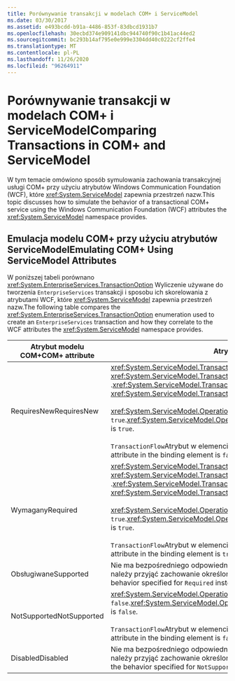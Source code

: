 ```yaml
---
title: Porównywanie transakcji w modelach COM+ i ServiceModel
ms.date: 03/30/2017
ms.assetid: e493bcdd-b91a-4486-853f-83dbcd1931b7
ms.openlocfilehash: 30ecbd374e909141dbc944740f90c1b41ac44ed2
ms.sourcegitcommit: bc293b14af795e0e999e3304dd40c0222cf2ffe4
ms.translationtype: MT
ms.contentlocale: pl-PL
ms.lasthandoff: 11/26/2020
ms.locfileid: "96264911"
---
```

# <a name="comparing-transactions-in-com-and-servicemodel"></a><span data-ttu-id="96d21-102">Porównywanie transakcji w modelach COM+ i ServiceModel</span><span class="sxs-lookup"><span data-stu-id="96d21-102">Comparing Transactions in COM+ and ServiceModel</span></span>

<span data-ttu-id="96d21-103">W tym temacie omówiono sposób symulowania zachowania transakcyjnej usługi COM+ przy użyciu atrybutów Windows Communication Foundation (WCF), które <xref:System.ServiceModel> zapewnia przestrzeń nazw.</span><span class="sxs-lookup"><span data-stu-id="96d21-103">This topic discusses how to simulate the behavior of a transactional COM+ service using the Windows Communication Foundation (WCF) attributes the <xref:System.ServiceModel> namespace provides.</span></span>  
  
## <a name="emulating-com-using-servicemodel-attributes"></a><span data-ttu-id="96d21-104">Emulacja modelu COM+ przy użyciu atrybutów ServiceModel</span><span class="sxs-lookup"><span data-stu-id="96d21-104">Emulating COM+ Using ServiceModel Attributes</span></span>  

 <span data-ttu-id="96d21-105">W poniższej tabeli porównano <xref:System.EnterpriseServices.TransactionOption> Wyliczenie używane do tworzenia `EnterpriseServices` transakcji i sposobu ich skorelowania z atrybutami WCF, które <xref:System.ServiceModel> zapewnia przestrzeń nazw.</span><span class="sxs-lookup"><span data-stu-id="96d21-105">The following table compares the <xref:System.EnterpriseServices.TransactionOption> enumeration used to create an `EnterpriseServices` transaction and how they correlate to the WCF attributes the <xref:System.ServiceModel> namespace provides.</span></span>  
  
|<span data-ttu-id="96d21-106">Atrybut modelu COM+</span><span class="sxs-lookup"><span data-stu-id="96d21-106">COM+ attribute</span></span>|<span data-ttu-id="96d21-107">Atrybuty WCF</span><span class="sxs-lookup"><span data-stu-id="96d21-107">WCF attributes</span></span>|  
|---------------------|------------------------------------------------------------------------|  
|<span data-ttu-id="96d21-108">RequiresNew</span><span class="sxs-lookup"><span data-stu-id="96d21-108">RequiresNew</span></span>|<span data-ttu-id="96d21-109"><xref:System.ServiceModel.TransactionFlowAttribute> jest ustawiony na <xref:System.ServiceModel.TransactionFlowOption.NotAllowed> .</span><span class="sxs-lookup"><span data-stu-id="96d21-109"><xref:System.ServiceModel.TransactionFlowAttribute> is set to <xref:System.ServiceModel.TransactionFlowOption.NotAllowed>.</span></span><br /><br /> <span data-ttu-id="96d21-110"><xref:System.ServiceModel.OperationBehaviorAttribute.TransactionScopeRequired%2A> to `true`.</span><span class="sxs-lookup"><span data-stu-id="96d21-110"><xref:System.ServiceModel.OperationBehaviorAttribute.TransactionScopeRequired%2A> is `true`.</span></span><br /><br /> <span data-ttu-id="96d21-111">`TransactionFlow`Atrybut w elemencie Binding ma wartość `false` .</span><span class="sxs-lookup"><span data-stu-id="96d21-111">The `TransactionFlow` attribute in the binding element is `false`.</span></span>|  
|<span data-ttu-id="96d21-112">Wymagany</span><span class="sxs-lookup"><span data-stu-id="96d21-112">Required</span></span>|<span data-ttu-id="96d21-113"><xref:System.ServiceModel.TransactionFlowAttribute> jest ustawiony na <xref:System.ServiceModel.TransactionFlowOption.Allowed> .</span><span class="sxs-lookup"><span data-stu-id="96d21-113"><xref:System.ServiceModel.TransactionFlowAttribute> is set to <xref:System.ServiceModel.TransactionFlowOption.Allowed>.</span></span><br /><br /> <span data-ttu-id="96d21-114"><xref:System.ServiceModel.OperationBehaviorAttribute.TransactionScopeRequired%2A> to `true`.</span><span class="sxs-lookup"><span data-stu-id="96d21-114"><xref:System.ServiceModel.OperationBehaviorAttribute.TransactionScopeRequired%2A> is `true`.</span></span><br /><br /> <span data-ttu-id="96d21-115">`TransactionFlow`Atrybut w elemencie Binding ma wartość `true` .</span><span class="sxs-lookup"><span data-stu-id="96d21-115">The `TransactionFlow` attribute in the binding element is `true`.</span></span>|  
|<span data-ttu-id="96d21-116">Obsługiwane</span><span class="sxs-lookup"><span data-stu-id="96d21-116">Supported</span></span>|<span data-ttu-id="96d21-117">Nie ma bezpośredniego odpowiednika.</span><span class="sxs-lookup"><span data-stu-id="96d21-117">There is no direct equivalent.</span></span> <span data-ttu-id="96d21-118">Ogólnie rzecz biorąc, należy przyjąć zachowanie określone dla `Required` zamiast.</span><span class="sxs-lookup"><span data-stu-id="96d21-118">In general, you should adopt the behavior specified for `Required` instead.</span></span>|  
|<span data-ttu-id="96d21-119">NotSupported</span><span class="sxs-lookup"><span data-stu-id="96d21-119">NotSupported</span></span>|<span data-ttu-id="96d21-120"><xref:System.ServiceModel.OperationBehaviorAttribute.TransactionScopeRequired%2A> to `false`.</span><span class="sxs-lookup"><span data-stu-id="96d21-120"><xref:System.ServiceModel.OperationBehaviorAttribute.TransactionScopeRequired%2A> is `false`.</span></span><br /><br /> <span data-ttu-id="96d21-121">`TransactionFlow`Atrybut w elemencie Binding ma wartość `false` .</span><span class="sxs-lookup"><span data-stu-id="96d21-121">The `TransactionFlow` attribute in the binding element is `false`.</span></span>|  
|<span data-ttu-id="96d21-122">Disabled</span><span class="sxs-lookup"><span data-stu-id="96d21-122">Disabled</span></span>|<span data-ttu-id="96d21-123">Nie ma bezpośredniego odpowiednika.</span><span class="sxs-lookup"><span data-stu-id="96d21-123">There is no direct equivalent.</span></span> <span data-ttu-id="96d21-124">Ogólnie rzecz biorąc, należy przyjąć zachowanie określone dla `NotSupported` zamiast.</span><span class="sxs-lookup"><span data-stu-id="96d21-124">In general, you should adopt the behavior specified for `NotSupported` instead.</span></span>|
